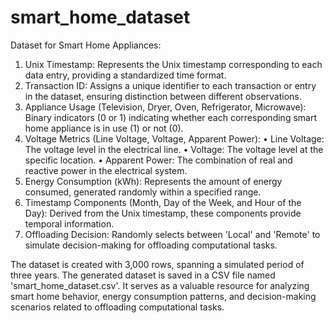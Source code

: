 # smart_home_dataset

Dataset for Smart Home Appliances:

1.	Unix Timestamp: Represents the Unix timestamp corresponding to each data entry, providing a standardized time format.
2.	Transaction ID: Assigns a unique identifier to each transaction or entry in the dataset, ensuring distinction between different observations.
3.	Appliance Usage (Television, Dryer, Oven, Refrigerator, Microwave): Binary indicators (0 or 1) indicating whether each corresponding smart home appliance is in use (1) or not (0).
4.	Voltage Metrics (Line Voltage, Voltage, Apparent Power):
•	Line Voltage: The voltage level in the electrical line.
•	Voltage: The voltage level at the specific location.
•	Apparent Power: The combination of real and reactive power in the electrical system.
5.	Energy Consumption (kWh): Represents the amount of energy consumed, generated randomly within a specified range.
6.	Timestamp Components (Month, Day of the Week, and Hour of the Day): Derived from the Unix timestamp, these components provide temporal information.
7.	Offloading Decision: Randomly selects between 'Local' and 'Remote' to simulate decision-making for offloading computational tasks.



 The dataset is created with 3,000 rows, spanning a simulated period of three years. The generated dataset is saved in a CSV file named 'smart_home_dataset.csv'. It serves as a valuable resource for analyzing smart home behavior, energy consumption patterns, and decision-making scenarios related to offloading computational tasks.

